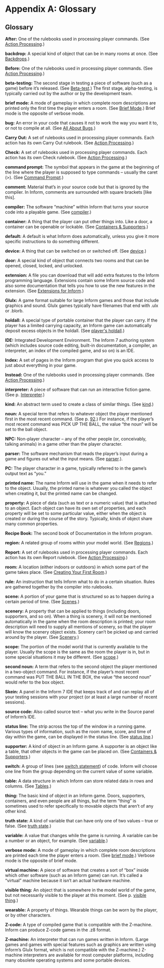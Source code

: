 # Appendix A: Glossary

## Glossary

**After:** One of the rulebooks used in processing
player commands. (See [Action Processing](#action-processing).)

**backdrop:** A special kind of object that can be in
many rooms at once. (See [Backdrops](#backdrops).)

**Before:** One of the rulebooks used in processing
player commands. (See [Action Processing](#action-processing).)

**beta-testing:** The second stage in testing a piece of
software (such as a game) before it’s released. (See [Beta-test](#Ref_beta-test).) The first stage, alpha-testing, is
typically carried out by the author or by the development team.

**brief mode:** A mode of gameplay in which complete
room descriptions are printed only the first time the player enters a
room. (See [Brief Mode](#Ref_brief_mode).) Brief mode is the
opposite of verbose mode.

**bug:** An error in your code that causes it not to
work the way you want it to, or not to compile at all. (See [All About Bugs](#all-about-bugs).)

**Carry Out:** A set of rulebooks used in processing
player commands. Each action has its own Carry Out rulebook. (See [Action Processing](#action-processing).)

**Check:** A set of rulebooks used in processing player
commands. Each action has its own Check rulebook. (See [Action Processing](#action-processing).)

**command prompt:** The symbol that appears in the game
at the beginning of the line where the player is supposed to type
commands – usually the caret (>). (See [Command Prompt](#Ref_command_prompt).)

**comment:** Material that’s in your source code but
that is ignored by the compiler. In Inform, comments are surrounded with
square brackets [like this].

**compiler:** The software “machine” within Inform that
turns your source code into a playable game. (See [compiler](#Ref_compiler).)

**container:** A thing that the player can put other
things into. Like a door, a container can be openable or lockable. (See
[Containers & Supporters](#containers-supporters).)

**default:** A default is what Inform does
automatically, unless you give it more specific instructions to do
something different.

**device:** A thing that can be switched on or switched
off. (See [device](#Ref_device).)

**door:** A special kind of object that connects two
rooms and that can be opened, closed, locked, and unlocked.

**extension:** A file you can download that will add
extra features to the Inform programming language. Extensions contain
some Inform source code and also some documentation that tells you how
to use the new features in the extension. (See [Extensions for Inform](#extensions-for-inform).)

**Glulx:** A game format suitable for large Inform games
and those that include graphics and sound. Glulx games typically have
filenames that end with .ulx or .blorb.

**holdall:** A special type of portable container that
the player can carry. If the player has a limited carrying capacity, an
Inform game can automatically deposit excess objects in the holdall.
(See [player's holdall](#Ref_holdall).)

**IDE:** Integrated Development Environment. The Inform
7 authoring system (which includes source code editing, built-in
documentation, a compiler, an interpreter, an index of the compiled
game, and so on) is an IDE.

**Index:** A set of pages in the Inform program that
give you quick access to just about everything in your game.

**Instead:** One of the rulebooks used in processing
player commands. (See [Action Processing](#action-processing).)

**interpreter:** A piece of software that can run an
interactive fiction game. (See p. [Interpreter](#Ref_interpreter).)

**kind:** An abstract term used to create a class of
similar things. (See [kind](#Ref_kind).)

**noun:** A special term that refers to whatever object
the player mentioned first in the most recent command. (See p. [92](#Ref_noun).) For instance, if the player’s most recent
command was PICK UP THE BALL, the value “the noun” will be set to the
ball object.

**NPC:** Non-player character – any of the other people
(or, conceivably, talking animals) in a game other than the player
character.

**parser:** The software mechanism that reads the
player’s input during a game and figures out what the input means. (See [parser](#Ref_parser).).

**PC:** The player character in a game, typically
referred to in the game’s output text as “you.”

**printed name:** The name Inform will use in the game
when it needs to refer to the object. Usually, the printed name is
whatever you called the object when creating it, but the printed name
can be changed.

**property:** A piece of data (such as text or a numeric
value) that is attached to an object. Each object can have its own set
of properties, and each property will be set to some particular value,
either when the object is created or during the course of the story.
Typically, kinds of object share many common properties.

**Recipe Book:** The second book of Documentation in the
Inform program.

**region:** A related group of rooms within your model
world. (See [Regions](#regions).)

**Report:** A set of rulebooks used in processing player
commands. Each action has its own Report rulebook. (See [Action Processing](#action-processing).)

**room:** A location (either indoors or outdoors) in
which some part of the game takes place. (See [Creating Your First Room](#creating-your-first-room).)

**rule:** An instruction that tells Inform what to do in
a certain situation. Rules are gathered together by the compiler into
rulebooks.

**scene:** A portion of your game that is structured so
as to happen during a certain period of time. (See [Scenes](#scenes).)

**scenery:** A property that can be applied to things
(including doors, supporters, and so on). When a thing is scenery, it
will not be mentioned automatically in the game when the room
description is printed; your room description will need to supply all
mentions of scenery, so that the player will know the scenery object
exists. Scenery can’t be picked up and carried around by the player.
(See [Scenery](#scenery).)

**scope:** The portion of the model world that is
currently available to the player. Usually the scope is the same as the
room the player is in, but in some special situations it may be
different. (See [scope](#Ref_scope).)

**second noun:** A term that refers to the second object
the player mentioned in a two-object command. For instance, if the
player’s most recent command was PUT THE BALL IN THE BOX, the value “the
second noun” would refer to the box object.

**Skein:** A panel in the Inform 7 IDE that keeps track
of and can replay all of your testing sessions with your project (or at
least a large number of recent sessions).

**source code:** Also called source text – what you
write in the Source panel of Inform’s IDE.

**status line:** The strip across the top of the window
in a running game. Various types of information, such as the room name,
score, and time of day within the game, can be displayed in the status
line. (See [status line](#Ref_status_line).)

**supporter:** A kind of object in an Inform game. A
supporter is an object like a table, that other objects in the game can
be placed *on*. (See [Containers & Supporters](#containers-supporters).)

**switch:** A group of lines (see [switch statement](#Ref_switch_statement)) of code. Inform will choose one
line from the group depending on the current value of some variable.

**table:** A data structure in which Inform can store
related data in rows and columns. (See [Tables](#tables).)

**thing:** The basic kind of object in an Inform game.
Doors, supporters, containers, and even people are all things, but the
term “thing” is sometimes used to refer specifically to movable objects
that aren’t of any other kind.

**truth state:** A kind of variable that can have only
one of two values – true or false. (See [truth state](#Ref_truth_state).)

**variable:** A value that changes while the game is
running. A variable can be a number or an object, for example. (See
[variable](#Ref_variable).)

**verbose mode:** A mode of gameplay in which complete
room descriptions are printed each time the player enters a room. (See
[brief mode](#Ref_brief_mode).) Verbose mode is the opposite of
brief mode.

**virtual machine:** A piece of software that creates a
sort of “box” inside which other software (such as an Inform game) can
run. It’s called a “virtual” machine because it isn’t an actual hardware
machine.

**visible thing:** An object that is somewhere in the
model world of the game, but not necessarily visible to the player at
this moment. (See p. [visible thing](#Ref_visible_thing).)

**wearable:** A property of things. Wearable things can
be worn by the player, or by other characters.

**Z-code:** A type of compiled game that is compatible
with the Z-machine. Inform can produce Z-code games in the .z8
format.

**Z-machine:** An interpreter that can run games written
in Inform. (Large games and games with special features such as graphics
are written using Inform’s Glulx format, which is not compatible with
the Z-machine.) Z-machine interpreters are available for most computer
platforms, including many obsolete operating systems and some portable
devices.
